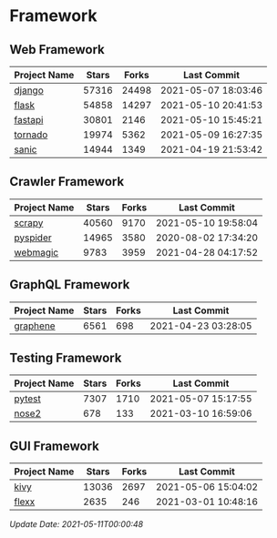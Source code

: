 # Framework

## Web Framework
| Project Name | Stars | Forks | Last Commit |
| ------------ | ----- | ----- | ----------- |
| [django](https://github.com/django/django) | 57316 | 24498 | 2021-05-07 18:03:46 |
| [flask](https://github.com/pallets/flask) | 54858 | 14297 | 2021-05-10 20:41:53 |
| [fastapi](https://github.com/tiangolo/fastapi) | 30801 | 2146 | 2021-05-10 15:45:21 |
| [tornado](https://github.com/tornadoweb/tornado) | 19974 | 5362 | 2021-05-09 16:27:35 |
| [sanic](https://github.com/sanic-org/sanic) | 14944 | 1349 | 2021-04-19 21:53:42 |

## Crawler Framework
| Project Name | Stars | Forks | Last Commit |
| ------------ | ----- | ----- | ----------- |
| [scrapy](https://github.com/scrapy/scrapy) | 40560 | 9170 | 2021-05-10 19:58:04 |
| [pyspider](https://github.com/binux/pyspider) | 14965 | 3580 | 2020-08-02 17:34:20 |
| [webmagic](https://github.com/code4craft/webmagic) | 9783 | 3959 | 2021-04-28 04:17:52 |

## GraphQL Framework
| Project Name | Stars | Forks | Last Commit |
| ------------ | ----- | ----- | ----------- |
| [graphene](https://github.com/graphql-python/graphene) | 6561 | 698 | 2021-04-23 03:28:05 |

## Testing Framework
| Project Name | Stars | Forks | Last Commit |
| ------------ | ----- | ----- | ----------- |
| [pytest](https://github.com/pytest-dev/pytest) | 7307 | 1710 | 2021-05-07 15:17:55 |
| [nose2](https://github.com/nose-devs/nose2) | 678 | 133 | 2021-03-10 16:59:06 |

## GUI Framework
| Project Name | Stars | Forks | Last Commit |
| ------------ | ----- | ----- | ----------- |
| [kivy](https://github.com/kivy/kivy) | 13036 | 2697 | 2021-05-06 15:04:02 |
| [flexx](https://github.com/flexxui/flexx) | 2635 | 246 | 2021-03-01 10:48:16 |

*Update Date: 2021-05-11T00:00:48*